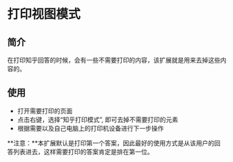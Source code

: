 # 打印视图模式

## 简介
在打印知乎回答的时候，会有一些不需要打印的内容，该扩展就是用来去掉这些内容的。

## 使用

 - 打开需要打印的页面
 - 点击右键，选择“知乎打印模式”, 即可去掉不需要打印的元素
 - 根据需要以及自己电脑上的打印机设备进行下一步操作

**注意：**本扩展默认是打印第一个答案，因此最好的使用方式是从该用户的回答列表进去，这样需要打印的答案肯定是排在第一位。
